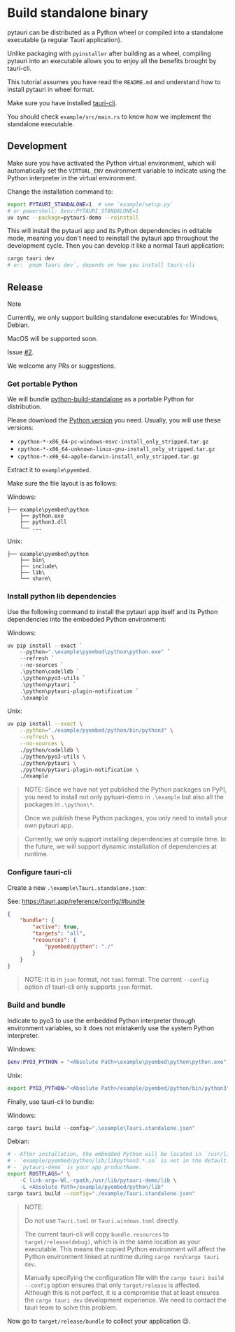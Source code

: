 # Build standalone binary

pytauri can be distributed as a Python wheel or compiled into a standalone executable (a regular Tauri application).

Unlike packaging with `pyinstaller` after building as a wheel, compiling pytauri into an executable allows you to enjoy all the benefits brought by tauri-cli.

This tutorial assumes you have read the `README.md` and understand how to install pytauri in wheel format.

Make sure you have installed [tauri-cli](https://tauri.app/reference/cli/).

You should check `example/src/main.rs` to know how we implement the standalone executable.

## Development

Make sure you have activated the Python virtual environment, which will automatically set the `VIRTUAL_ENV` environment variable to indicate using the Python interpreter in the virtual environment.

Change the installation command to:

```bash
export PYTAURI_STANDALONE=1  # see `example/setup.py`
# or powershell: $env:PYTAURI_STANDALONE=1
uv sync --package=pytauri-demo --reinstall
```

This will install the pytauri app and its Python dependencies in editable mode, meaning you don't need to reinstall the pytauri app throughout the development cycle. Then you can develop it like a normal Tauri application:

```bash
cargo tauri dev
# or: `pnpm tauri dev`, depends on how you install tauri-cli
```

## Release

> [!NOTE]
>
> Currently, we only support building standalone executables for Windows, Debian.
>
> MacOS will be supported soon.
>
> Issue [#2](https://github.com/WSH032/pytauri/issues/2).
>
> We welcome any PRs or suggestions.

### Get portable Python

We will bundle [python-build-standalone](https://github.com/indygreg/python-build-standalone) as a portable Python for distribution.

Please download the [Python version](https://github.com/indygreg/python-build-standalone/releases) you need. Usually, you will use these versions:

- `cpython-*-x86_64-pc-windows-msvc-install_only_stripped.tar.gz`
- `cpython-*-x86_64-unknown-linux-gnu-install_only_stripped.tar.gz`
- `cpython-*-x86_64-apple-darwin-install_only_stripped.tar.gz`

Extract it to `example\pyembed`.

Make sure the file layout is as follows:

Windows:

```tree
├── example\pyembed\python
    ├── python.exe
    ├── python3.dll
    └── ...
```

Unix:

```tree
├── example\pyembed\python
    ├── bin\
    ├── include\
    ├── lib\
    └── share\
```

### Install python lib dependencies

Use the following command to install the pytauri app itself and its Python dependencies into the embedded Python environment:

Windows:

```powershell
uv pip install --exact `
    --python=".\example\pyembed\python\python.exe" `
    --refresh `
    --no-sources `
    .\python\codelldb `
    .\python\pyo3-utils `
    .\python\pytauri `
    .\python\pytauri-plugin-notification `
    .\example
```

Unix:

```bash
uv pip install --exact \
    --python="./example/pyembed/python/bin/python3" \
    --refresh \
    --no-sources \
    ./python/codelldb \
    ./python/pyo3-utils \
    ./python/pytauri \
    ./python/pytauri-plugin-notification \
    ./example
```

> NOTE: Since we have not yet published the Python packages on PyPI, you need to install not only pytuari-demo in `.\example` but also all the packages in `.\python\*`.
>
> Once we publish these Python packages, you only need to install your own pytauri app.

<!-- This comment is to prevent markdownlint errors -->

> Currently, we only support installing dependencies at compile time. In the future, we will support dynamic installation of dependencies at runtime.

### Configure tauri-cli

Create a new `.\example\Tauri.standalone.json`:

See: <https://tauri.app/reference/config/#bundle>

```json
{
    "bundle": {
        "active": true,
        "targets": "all",
        "resources": {
            "pyembed/python": "./"
        }
    }
}
```

> NOTE: It is in `json` format, not `toml` format. The current `--config` option of tauri-cli only supports `json` format.

### Build and bundle

Indicate to pyo3 to use the embedded Python interpreter through environment variables, so it does not mistakenly use the system Python interpreter.

Windows:

```powershell
$env:PYO3_PYTHON = "<Absolute Path>\example\pyembed\python\python.exe"
```

Unix:

```bash
export PYO3_PYTHON="<Absolute Path>/example/pyembed/python/bin/python3"
```

Finally, use tauri-cli to bundle:

Windows:

```powershell
cargo tauri build --config=".\example\Tauri.standalone.json"
```

Debian:

```bash
# - After installation, the embedded Python will be located in `/usr/lib/pytauri-demo/`
# - `example/pyembed/python/lib/libpython3.*.so` is not in the default search path, so `-L` is needed to specify it
# - `pytauri-demo` is your app productName.
export RUSTFLAGS=" \
    -C link-arg=-Wl,-rpath,/usr/lib/pytauri-demo/lib \
    -L <Absolute Path>/example/pyembed/python/lib"
cargo tauri build --config="./example/Tauri.standalone.json"
```

> NOTE:
>
> Do not use `Tauri.toml` or `Tauri.windows.toml` directly.
>
> The current tauri-cli will copy `bundle.resources` to `target/release(debug)`, which is in the same location as your executable. This means the copied Python environment will affect the Python environment linked at runtime during `cargo run`/`cargo tauri dev`.
>
> Manually specifying the configuration file with the `cargo tauri build --config` option ensures that only `target/release` is affected. Although this is not perfect, it is a compromise that at least ensures the `cargo tauri dev` development experience. We need to contact the tauri team to solve this problem.

Now go to `target/release/bundle` to collect your application 😉.
